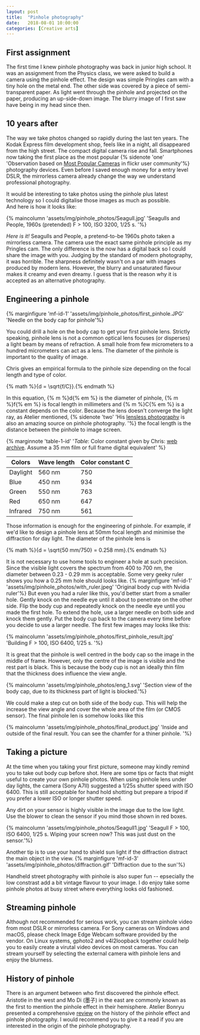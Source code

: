 ```yaml
---
layout: post
title:  "Pinhole photography"
date:   2018-08-01 10:00:00
categories: [Creative arts]
---
```



## First assignment  
The first time I knew pinhole photography was back in junior high school. 
It was an assignment from the Physics class, we were asked to build a camera using the pinhole effect.
The design was simple Pringles cam with a tiny hole on the metal end.
The other side was covered by a piece of semi-transparent paper. 
As light went through the pinhole and projected on the paper, producing an up-side-down image.
The blurry image of I first saw have being in my head since then. 

## 10 years after  
The way we take photos changed so rapidly during the last ten years. The Kodak Express film development shop, feels like in a night, all disappeared from the high street.
The compact digital camera rise and fall. Smartphones now taking the first place as the most popular {% sidenote 'one' 'Observation based on [Most Popular Cameras](https://www.flickr.com/cameras/) in flickr user community'%} photography devices. Even before I saved enough money for a entry level DSLR, the mirrorless camera already change the way we understand professional photography.

It would be interesting to take photos using the pinhole plus latest technology so I could digitalise those images as much as possible.  
And here is how it looks like:
 
{% maincolumn  'assets/img/pinhole_photos/Seagull.jpg' 'Seagulls and People, 1960s (pretended)    F > 100, ISO 3200, 1/25 s. '%}

*Here is it!* Seagulls and People, a pretend-to-be 1960s photo taken a mirrorless camera. The camera use the exact same pinhole principle as my Pringles cam. 
The only difference is the now has a digital back so I could share the image with you.
Judging by the standard of modern photography, it was horrible.
The sharpness definitely wasn't on a par with images produced by modern lens. 
However, the blurry and unsaturated flavour makes it creamy and even dreamy. 
I guess that is the reason why it is accepted as an alternative photography. 

## Engineering a pinhole
{% marginfigure 'mf-id-1' 'assets/img/pinhole_photos/first_pinhole.JPG' 'Needle on the body cap for pinhole'%}

You could drill a hole on the body cap to get your first pinhole lens.
Strictly speaking, pinhole lens is not a common optical lens focuses (or disperses) a light beam by means of refraction. 
A small hole from few micrometers to a hundred micrometers can act as a lens. 
The diameter of the pinhole is important to the quality of image.

Chris gives an empirical formula to the pinhole size depending on the focal length and type of color.

{% math %}{d = \sqrt{f/C}}.{% endmath %}

In this equation, {% m %}d{% em %} is the diameter of pinhole, {% m %}f{% em %} is focal length in millimeters and {% m %}C{% em %}  is a constant depends on the color. Because the lens doesn't converge the light ray, as Atelier mentioned, {% sidenote 'two' 'His [lensless photography](http://atelier.bonryu.com/en/welcome/lensless/phphoto-l/ph_outline/) is also an amazing source on pinhole photography. '%} the focal length is the distance between the pinhole to image screen. 


{% marginnote 'table-1-id' '*Table*: Color constant given by Chris: [web archive](http://web.archive.org/web/20170320200327/http://pinhole.stanford.edu/pinholemath.htm). Assume a 35 mm film or full frame digital equivalent' %}

<div class="table-wrapper">
<table class="booktabs">
          <thead>
            <tr><th>Colors</th><th>Wave length</th><th>Color constant C</th></tr>
          </thead>
          <tbody>
            <tr><td>Daylight</td>     <td>560 nm</td><td class="r">750</td></tr>
            <tr><td>Blue</td>         <td>450 nm</td>    <td class="r">934</td></tr>
            <tr><td>Green</td>      <td>550 nm</td> <td class="r">763</td></tr>
            <tr><td>Red</td>      <td>650 nm</td> <td class="r">647</td></tr>
            <tr><td>Infrared</td><td>750 nm</td>  <td class="r">561</td></tr>
          </tbody>
</table>
</div>

Those information is enough for the engineering of pinhole. 
For example, if we'd like to design a pinhole lens at 50mm focal length and minimise the diffraction for day light. 
The diameter of the pinhole lens is 

{% math %}{d = \sqrt{50 mm/750} = 0.258 mm}.{% endmath %}

It is not necessary to use home tools to engineer a hole at such precision.
Since the visible light covers the spectrum from 400 to 700 nm, the diameter between 0.23 - 0.29 mm is acceptable.
Some very geeky ruler shows you how a 0.25 mm hole should looks like.
{% marginfigure 'mf-id-1' 'assets/img/pinhole_photos/with_ruler.jpeg' 'Original body cup with Nvidia ruler'%}
But even you had a ruler like this, you'd better start from a smaller hole.
Gently knock on the needle eye until it about to penetrate on the other side.
Flip the body cup and repeatedly knock on the needle eye until you made the first hole.
To extend the hole, use a larger needle on both side and knock them gently.
Put the body cup back to the camera every time before you decide to use a larger needle.
The first few images may looks like this:

{% maincolumn  'assets/img/pinhole_photos/first_pinhole_result.jpg' 'Building   F > 100, ISO 6400, 1/25 s. '%}

It is great that the pinhole is well centred in the body cap so the image in the middle of frame.
However, only the centre of the image is visible and the rest part is black.
This is because the body cup is not an ideally thin film that the thickness does influence the view angle.

{% maincolumn  'assets/img/pinhole_photos/eng_1.svg' 'Section view of the body cap, due to its thickness part of light is blocked.'%}

We could make a step cut on both side of the body cup.
This will help the increase the view angle and cover the whole area of the film (or CMOS sensor). 
The final pinhole len is somehow looks like this

{% maincolumn  'assets/img/pinhole_photos/final_product.jpg' 'Inside and outside of the final result. You can see the chamfer for a thiner pinhole. '%}


## Taking a picture

At the time when you taking your first picture, someone may kindly remind you to take out body cup before shot.
Here are some tips or facts that might useful to create your own pinhole photos.
When using pinhole lens under day lights, the camera (Sony A7II) suggested a 1/25s shutter speed with ISO 6400. 
This is still acceptable for hand hold shotting but prepare a tripod if you prefer a lower ISO or longer shutter speed. 

Any dirt on your sensor is highly visible in the image due to the low light. 
Use the blower to clean the sensor if you mind those shown in red boxes.

{% maincolumn  'assets/img/pinhole_photos/Seagull1.jpg' 'Seagull   F > 100, ISO 6400, 1/25 s. Wiping your screen now? This was just dust on the sensor.'%}

Another tip is to use your hand to shield sun light if the diffraction distract the main object in the view. 
{% marginfigure 'mf-id-3' 'assets/img/pinhole_photos/diffraction.gif' 'Diffraction due to the sun'%}

Handheld street photography with pinhole is also super fun -- epsecially the low constrast add a bit vintage flavour to your image.
I do enjoy take some pinhole photos at busy street where everything looks old fashioned.

## Streaming pinhole 

Although not recommended for serious work, you can stream pinhole video from most DSLR or mirrorless camera.
For Sony cameras on Windows and macOS, please check Image Edge Webcam software provided by the vendor. 
On Linux systems, gphoto2 and v4l2loopback together could help you to easily create a virutal video devices on most cameras.
You can stream yourself by selecting the external camera with pinhole lens and enjoy the blurness.

## History of pinhole 

There is an argument between who first discovered the pinhole effect.
Aristotle in the west and Mo Di (墨子) in the east are commonly known as the first to mention the pinhole effect in their hemisphere.
Atelier Bonryu presented a comprehensive [review](http://atelier.bonryu.com/en/welcome/lensless/phphoto-l/ph_history/) on the history of the pinhole effect and pinhole photography. 
I would recommend you to give it a read if you are interested in the origin of the pinhole photography.

